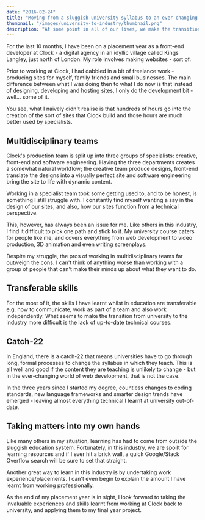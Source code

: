 ```yaml
---
date: "2016-02-24"
title: "Moving from a sluggish university syllabus to an ever changing industry"
thumbnail: "/images/university-to-industry/thumbnail.png"
description: "At some point in all of our lives, we make the transition between education and full-time employment - but what is it like moving from a sluggish university syllabus to an ever-changing industry in 2016?"
---
```

For the last 10 months, I have been on a placement year as a front-end developer at Clock - a digital agency in an idyllic village called Kings Langley, just north of London. My role involves making websites - sort of.

Prior to working at Clock, I had dabbled in a bit of freelance work - producing sites for myself, family friends and small businesses. The main difference between what I was doing then to what I do now is that instead of designing, developing and hosting sites, I only do the development bit - well... some of it.

You see, what I naively didn't realise is that hundreds of hours go into the creation of the sort of sites that Clock build and those hours are much better used by specialists.

## Multidisciplinary teams

Clock's production team is split up into three groups of specialists: creative, front-end and software engineering. Having the three departments creates a somewhat natural workflow; the creative team produce designs, front-end translate the designs into a visually perfect site and software engineering bring the site to life with dynamic content.

Working in a specialist team took some getting used to, and to be honest, is something I still struggle with. I constantly find myself wanting a say in the design of our sites, and also, how our sites function from a technical perspective.

This, however, has always been an issue for me. Like others in this industry, I find it difficult to pick one path and stick to it. My university course caters for people like me, and covers everything from web development to video production, 3D animation and even writing screenplays.

Despite my struggle, the pros of working in multidisciplinary teams far outweigh the cons. I can't think of anything worse than working with a group of people that can't make their minds up about what they want to do.

## Transferable skills

For the most of it, the skills I have learnt whilst in education are transferable e.g. how to communicate, work as part of a team and also work independently. What seems to make the transition from university to the industry more difficult is the lack of up-to-date technical courses.

## Catch-22

In England, there is a catch-22 that means universities have to go through long, formal processes to change the syllabus in which they teach. This is all well and good if the content they are teaching is unlikely to change - but in the ever-changing world of web development, that is not the case.

In the three years since I started my degree, countless changes to coding standards, new language frameworks and smarter design trends have emerged - leaving almost everything technical I learnt at university out-of-date.

## Taking matters into my own hands

Like many others in my situation, learning has had to come from outside the sluggish education system. Fortunately, in this industry, we are spoilt for learning resources and if I ever hit a brick wall, a quick Google/Stack Overflow search will be sure to set that straight.

Another great way to learn in this industry is by undertaking work experience/placements. I can't even begin to explain the amount I have learnt from working professionally.

As the end of my placement year is in sight, I look forward to taking the invaluable experiences and skills learnt from working at Clock back to university, and applying them to my final year project.
